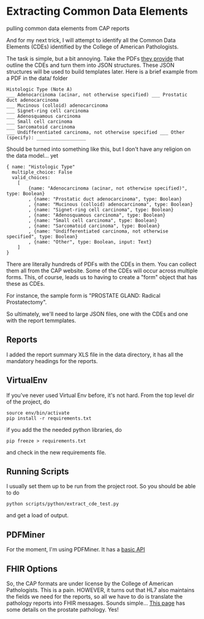 # Extracting Common Data Elements
pulling common data elements from CAP reports

And for my next trick, I will attempt to identify all the Common Data Elements (CDEs) identified by the College of American Pathologists.

The task is simple, but a bit annoying.  Take the PDFs <a href="http://www.cap.org/web/oracle/webcenter/portalapp/pagehierarchy/cancer_protocol_templates.jspx?_adf.ctrl-state=64odvofsf_43&_afrLoop=732070598957850#!">they provide</a> that outline the CDEs and turn them into JSON structures.  These JSON structures will be used to build templates later.  Here is a brief example from a PDF in the data/ folder

```
Histologic Type (Note A)
___ Adenocarcinoma (acinar, not otherwise specified) ___ Prostatic duct adenocarcinoma
___ Mucinous (colloid) adenocarcinoma
___ Signet-ring cell carcinoma
___ Adenosquamous carcinoma
___ Small cell carcinoma
___ Sarcomatoid carcinoma
___ Undifferentiated carcinoma, not otherwise specified ___ Other (specify): __________________
```

Should be turned into something like this, but I don't have any religion on the data model... yet

```
{ name: "Histologic Type"
  multiple_choice: False
  valid_choices: 
	[ 
		{name: "Adenocarcinoma (acinar, not otherwise specified)", type: Boolean}
		, {name: "Prostatic duct adenocarcinoma", type: Boolean}
		, {name: "Mucinous (colloid) adenocarcinoma", type: Boolean}
		, {name: "Signet-ring cell carcinoma", type: Boolean}
		, {name: "Adenosquamous carcinoma", type: Boolean}
		, {name: "Small cell carcinoma", type: Boolean}
		, {name: "Sarcomatoid carcinoma", type: Boolean}
		, {name: "Undifferentiated carcinoma, not otherwise specified", type: Boolean}
		, {name: "Other", type: Boolean, input: Text}
	]
}
```

There are literally hundreds of PDFs with the CDEs in them.  You can collect them all from the CAP website.  Some of the CDEs will occur across multiple forms.  This, of course, leads us to having to create a "form" object that has these as CDEs.

For instance, the sample form is "PROSTATE GLAND: Radical Prostatectomy".

So ultimately, we'll need to large JSON files, one with the CDEs and one with the report temmplates.

## Reports

I added the report summary XLS file in the data directory, it has all the mandatory headings for the reports.

## VirtualEnv

If you've never used Virtual Env before, it's not hard.  From the top level dir of the project, do

```
source env/bin/activate
pip install -r requirements.txt
```

if you add the the needed python libraries, do 

```
pip freeze > requirements.txt
```

and check in the new requirements file.

## Running Scripts

I usually set them up to be run from the project root. So you should be able to do

```
python scripts/python/extract_cde_test.py
```

and get a load of output.

## PDFMiner

For the moment, I'm using PDFMiner.  It has a [basic API](http://www.unixuser.org/~euske/python/pdfminer/programming.html)

## FHIR Options

So, the CAP formats are under license by the College of American Pathologists.  This is a pain.  HOWEVER, it turns out that HL7 also maintains the fields we need for the reports, so all we have to do is translate the pathology reports into FHIR messages.  Sounds simple...  [This page](http://hl7.org/fhir/2016May/nehta/nehta-prostate-radical.html) has some details on the prostate pathology.  Yes!
